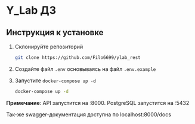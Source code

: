 # Y_Lab ДЗ

## Инструкция к установке

1. Склонируйте репозиторий

    ```bash
    git clone https://github.com/Filo6699/ylab_rest
    ```

2. Создайте файл `.env` основываясь на файл `.env.example`

3. Запустите `docker-compose up -d`

    ```bash
    docker-compose up -d
    ```

**Примечание**: API запустится на :8000. PostgreSQL запустится на :5432


Так-же swagger-документация доступна по localhost:8000/docs
